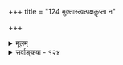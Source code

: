 +++
title = "124 मुक्तास्त्वत्पक्षकॢप्ता न"

+++
<details><summary>मूलम्</summary>

मुक्तास्त्वत्पक्षकॢप्ता न हि निगम(दृशां)विदां तादृशाण्वादयो वा येषामन्योन्यभेदी गजतुरगनयात्कल्प्यतेऽन्यो विशेषः ।  
जात्यैक्याद्वः पृथक्त्वैरिह न यदि फलं स्याद्विशेषैः कथं तत् तेषामप्यस्त्युपाधिस्सम इति न भिदाऽस्त्यत्र संरम्भमात्रात् ॥ १२४ ॥
</details>

<details><summary>सर्वाङ्कषा - १२४</summary>

1 

अन्ततः पृथक्त्वाख्यगुणेन विशेषपदार्थस्यान्यथासिद्धिमाह - मुक्ता इत्यादि । **येषाम्** = मुक्तात्मनां परमाणूनां च **अन्योन्यभेदी** = परस्परभेदकः **अन्यः** = अतिरिक्तः **विशेषः** = विशेषाख्यः पदार्थः गजतुरग- **नयात्** =गजाश्वन्यायात्, गजाश्वानां हि जातिभेदादेव भेदः, नैवं मुक्तात्मनां परमाणूनां च, जातिभेदाभावात् । अतो विशेषाख्यः पदार्थः कल्प्यते । परं तु तादृशाः त्वत्पक्षक्लृप्ताः भवन्मतकल्पिताः **मुक्ताः** = मुक्तात्मानः तादृशाण्वादयो **वा** = भेदकाकाररहिताः परमाणवो वा **निगमविदाम्** = वेदान्तिनाम् न हि संमताः । वैशेषिकाणामपि समानजातीयेष्वेव परस्परं व्यक्तिभेदः पृथक्त्वेनैव सिद्धः । ननु परमाणूनामतीन्द्रियत्वात्, मुक्तात्मनाञ्चालौकिकत्वात् परस्परं पृथक्त्वं स्वतो न सिद्ध्येत् । अतो विशेषापेक्षा - निवार्येति न पृथक्त्वेन गुणेन विशेषोऽन्यथासिद्धः । इति चेत्, तत्राह - **वः** = वैशेषिकाणाम् **जात्यैक्यात्** = पृथक्त्वत्वजातेरेकत्वात् पृथक्त्वैः पृथक्त्वाख्यगुणैः **इह** = परमाण्वादौ **फलम्** = भेदसिद्धिः न **यदि** = यदि न भवेत्, तर्हि **विशेषैः** = विशेषपदार्थैर्वा **तत्** = तादृशं **फलम्** = भेदसिद्धिः कथम् स्यात् ? न च विशेषत्वस्य जातित्वाभावान्नेयमापत्तिरिति वाच्यम्, भवत्संकेतितजातेर्निराकृतत्वात् । विशेषत्वस्याजातित्वेऽपि विशेषपदशक्यतावच्छेदकतया सिद्धस्य विशेषत्वस्यानुगमकत्वेनाव्यावर्तकत्वस्य समानत्वात् । तदेतदाह - **तेषामपि** = विशेषाणामपि **उपाधिः** = विशेषत्वरूपः **समः** = सर्वविशेषाणां समानः । इति अत्र **संरम्भमात्रात्** = अर्भाटमात्रात् **भिदा** =विशेषो नास्ति इति हास्यवचनम् । अतः पृथक्त्वेन विशेषस्यान्यथासिद्धिरनिवार्या ॥ 



ननु भवत एवायं दोषः ' न भिदास्त्यत्र संरम्भमात्रात्' इति, यतोऽस्मदभिप्राय एव त्वया नावगतः । परमाण्वादयः कथं भिन्ना ज्ञायन्ते? इति न प्रश्नः । कथं भिन्ना अभवन्निति भेदकारणप्रश्नः प्रकृते । यथा - यदा घटद्वयं पश्यामः, 'इमौ कुतो भिन्नौ बभूवतुः ?" इति प्रश्नस्योत्तरम्, भिन्नकपालजन्यत्वाद्भिन्नौ बभूवतुः इति खलु वक्तव्यम् । एवं व्यणुकपर्यन्तं वक्तुं शक्यम् । अनन्तरम् अयं परमाणुः तत्परमाणुतः कुतो भिन्नो बभूव ? इति प्रश्नस्योत्तरं किम् ? अवयविद्रव्याणि हि तत्कारणभूतानामवयवानां भेदाद्भिद्येरन् । इदं च द्व्यणुकपर्यन्तं वक्तुं शक्यम् 'इदं द्व्यणुकं तद्व्यणुकाद्भिन्नम् एतत्परमाणुद्वयजन्यत्वादिति । परमाणोस्तु निरवयत्वान्नैवं भेदसिद्धिः । न च पूर्वमेव (जड. 18) परमाणूनां निराकृतत्वात् 

485. 

803 

[विशेषाङ्गीकारस्य वैफल्यप्रतिपादनम् ] 

नास्मद्दृश्या विशेषाः; प्रणिहितमनसां तद्धियां क्वोपयोगः ? 

तत्तद्वस्तुप्रकाशस्सुलभ इह पुनर्भिन्नधीरस्तु मा वा । विश्वस्रष्टुर्विशिष्टप्रमितिमिह न ते कुर्वते नित्यसिद्धां 



तस्मात् तत्सिद्ध्यसिद्ध्योर्न फलमनुमया; नागमोऽप्यत्र तादृक् ॥125॥ 

कथं प्रश्न इति वाच्यम्, परमाणवो न निराकृताः । किन्तु 'विश्रमस्त्वस्तु दृष्टे' इति तत्संमतातीन्द्रियपरमाणवो निराकृताः । दृष्टे तु नोक्तदोषः 'न हि दृष्टेऽनुपपन्नं नाम' इति नयात् । तथा चेतरत्समानमेव । अत एव प्रश्नोऽपि समान एव । अतः पृथक्त्वकारणप्रश्नस्योत्तरमुच्यतामिति चेत् — स्वभावादेवेति कुतो न स्यात् । हन्त ! स्वभावशब्दः सामान्यशब्दः 'विशेषः' इति तु प्रश्नानर्हतां वदति । को दोष इति चेत्- 

प्रष्टव्यं नाधिकं वत्स! यतो वेदान्तिनो वयम् । भवांस्तु लोकायतिकः तर्कप्राणो मतो यतः ॥ स्वभाववादे स्थातव्यं त्वन्ततो भवतापि हि । कं दोषं पश्यसि मयि मर्यादायां स्थितोऽस्म्यहम् ॥ इति चेत्; ज्ञायतां सीमा तर्कस्येति वदाम्यहम् । तर्काद्वेदो हि बलवान् भवेन्नैवास्ति संशयः ॥ १२४ ॥
</details>
